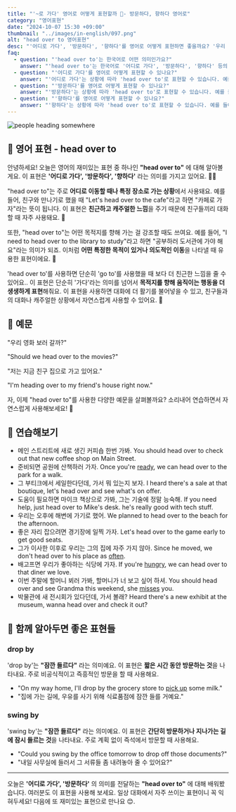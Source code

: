 ```yaml
---
title: "'~로 가다' 영어로 어떻게 표현할까 🚶- 방문하다, 향하다 영어로"
category: "영어표현"
date: "2024-10-07 15:30 +09:00"
thumbnail: "../images/in-english/097.png"
alt: "head over to 영어표현"
desc: "'어디로 가다', '방문하다', '향하다'를 영어로 어떻게 표현하면 좋을까요? '우리 영화 보러 갈까?', '저는 지금 친구 집으로 가고 있어요' 등을 영어로 표현하는 법을 배워봅시다. 다양한 예문을 통해서 연습하고 본인의 표현으로 만들어 보세요."
faq:
  - question: "'head over to'는 한국어로 어떤 의미인가요?"
    answer: "'head over to'는 한국어로 '어디로 가다', '방문하다', '향하다' 등의 의미를 가지고 있습니다. 주로 특정 장소로 이동할 때 사용되는 표현입니다."
  - question: "'어디로 가다'를 영어로 어떻게 표현할 수 있나요?"
    answer: "'어디로 가다'는 상황에 따라 'head over to'로 표현할 수 있습니다. 예를 들어, '카페로 가자'는 'Let's head over to the cafe'로 말할 수 있습니다."
  - question: "'방문하다'를 영어로 어떻게 표현할 수 있나요?"
    answer: "'방문하다'는 상황에 따라 'head over to'로 표현할 수 있습니다. 예를 들어, '친구 집을 방문하다'는 'head over to my friend's house'로 말할 수 있습니다."
  - question: "'향하다'를 영어로 어떻게 표현할 수 있나요?"
    answer: "'향하다'는 상황에 따라 'head over to'로 표현할 수 있습니다. 예를 들어, '도서관으로 향하다'는 'head over to the library'로 말할 수 있습니다."
---
```


![people heading somewhere](../images/in-english/097-1.jpeg)

## 🌟 영어 표현 - head over to

안녕하세요! 오늘은 영어의 재미있는 표현 중 하나인 **"head over to"** 에 대해 알아볼게요. 이 표현은 **'어디로 가다', '방문하다', '향하다'** 라는 의미를 가지고 있어요. 🚶‍♂️

"head over to"는 주로 **어디로 이동할 때나 특정 장소로 가는 상황**에서 사용돼요. 예를 들어, 친구와 만나기로 했을 때 "Let's head over to the cafe"라고 하면 "카페로 가자"라는 뜻이 됩니다. 이 표현은 **친근하고 캐주얼한 느낌**을 주기 때문에 친구들끼리 대화할 때 자주 사용돼요. 👫

또한, "head over to"는 어떤 목적지를 향해 가는 걸 강조할 때도 쓰여요. 예를 들어, "I need to head over to the library to study"라고 하면 "공부하러 도서관에 가야 해요"라는 의미가 되죠. 이처럼 **어떤 특정한 목적이 있거나 의도적인 이동**을 나타낼 때 유용한 표현이에요. 🎯

'head over to'를 사용하면 단순히 'go to'를 사용했을 때 보다 더 친근한 느낌을 줄 수 있어요.. 이 표현은 단순히 '가다'라는 의미를 넘어서 **목적지를 향해 움직이는 행동을 더 생생하게 표현**해줘요. 이 표현을 사용하면 대화에 더 활기를 불어넣을 수 있고, 친구들과의 대화나 캐주얼한 상황에서 자연스럽게 사용할 수 있어요. 🤗

## 📖 예문

"우리 영화 보러 갈까?"

"Should we head over to the movies?"

"저는 지금 친구 집으로 가고 있어요."

"I'm heading over to my friend's house right now."

자, 이제 "head over to"를 사용한 다양한 예문을 살펴볼까요? 소리내어 연습하면서 자연스럽게 사용해보세요! 🚀

## 💬 연습해보기

<ul data-interactive-list>
  <li data-interactive-item>
    <span data-toggler>메인 스트리트에 새로 생긴 커피숍 한번 가봐.</span>
    <span data-answer>You should head over to check out that new coffee shop on Main Street.</span>
  </li>
  <li data-interactive-item>
    <span data-toggler>준비되면 공원에 산책하러 가자.</span>
    <span data-answer>Once you're <a href="/blog/in-english/325.ready/">ready</a>, we can head over to the park for a walk.</span>
  </li>
  <li data-interactive-item>
    <span data-toggler>그 부티크에서 세일한다던데, 가서 뭐 있는지 보자.</span>
    <span data-answer>I heard there's a sale at that boutique, let's head over and see what's on offer.</span>
  </li>
  <li data-interactive-item>
    <span data-toggler>도움이 필요하면 마이크 책상으로 가봐, 그는 기술에 정말 능숙해.</span>
    <span data-answer>If you need help, just head over to Mike's desk. he's really good with tech stuff.</span>
  </li>
  <li data-interactive-item>
    <span data-toggler>우리는 오후에 해변에 가기로 했어.</span>
    <span data-answer>We planned to head over to the beach for the afternoon.</span>
  </li>
  <li data-interactive-item>
    <span data-toggler>좋은 자리 잡으려면 경기장에 일찍 가자.</span>
    <span data-answer>Let's head over to the game early to get good seats.</span>
  </li>
  <li data-interactive-item>
    <span data-toggler>그가 이사한 이후로 우리는 그의 집에 자주 가지 않아.</span>
    <span data-answer>Since he moved, we don't head over to his place as <a href="/blog/in-english/326.often/">often</a>.</span>
  </li>
  <li data-interactive-item>
    <span data-toggler>배고프면 우리가 좋아하는 식당에 가자.</span>
    <span data-answer>If you're <a href="/blog/in-english/437.hungry/">hungry</a>, we can head over to that diner we love.</span>
  </li>
  <li data-interactive-item>
    <span data-toggler>이번 주말에 할머니 뵈러 가봐, 할머니가 너 보고 싶어 하셔.</span>
    <span data-answer>You should head over and see Grandma this weekend, she <a href="/blog/in-english/339.miss/">misses</a> you.</span>
  </li>
  <li data-interactive-item>
    <span data-toggler>박물관에 새 전시회가 있다던데, 가서 볼래?</span>
    <span data-answer>Heard there's a new exhibit at the museum, wanna head over and check it out?</span>
  </li>
</ul>

## 🤝 함께 알아두면 좋은 표현들

### drop by

'drop by'는 **"잠깐 들르다"** 라는 의미예요. 이 표현은 **짧은 시간 동안 방문하는 것**을 나타내요. 주로 비공식적이고 즉흥적인 방문을 할 때 사용해요.

- "On my way home, I'll drop by the grocery store to [pick up](/blog/in-english/178.pick-up/) some milk."
- "집에 가는 길에, 우유를 사기 위해 식료품점에 잠깐 들를 거예요."

### swing by

'swing by'는 **"잠깐 들르다"** 라는 의미예요. 이 표현은 **간단히 방문하거나 지나가는 길에 잠시 들르는 것**을 나타내요. 주로 계획 없이 즉석에서 방문할 때 사용해요.

- "Could you swing by the office tomorrow to drop off those documents?"
- "내일 사무실에 들러서 그 서류들 좀 내려놓아 줄 수 있어요?"

---

오늘은 **'어디로 가다', '방문하다'** 의 의미를 전달하는 **"head over to"** 에 대해 배워봤습니다. 여러분도 이 표현을 사용해 보세요. 일상 대화에서 자주 쓰이는 표현이니 꼭 익혀두세요! 다음에 또 재미있는 표현으로 만나요 😊.
